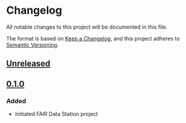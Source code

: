 # Changelog

All notable changes to this project will be documented in this file.

The format is based on [Keep a Changelog](https://keepachangelog.com/en/1.0.0/), and this project adheres
to [Semantic Versioning](https://semver.org/spec/v2.0.0.html).

## [Unreleased]


## [0.1.0]

### Added

- Initiated FAIR Data Station project


[Unreleased]: /../../compare/master...develop
[0.1.0]: /../../tree/v0.1.0
